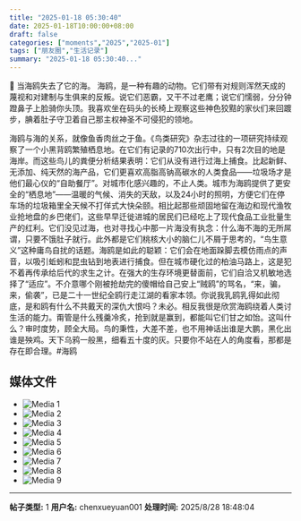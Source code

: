```yaml
---
title: "2025-01-18 05:30:40"
date: 2025-01-18T10:00:00+08:00
draft: false
categories: ["moments","2025","2025-01"]
tags: ["朋友圈","生活记录"]
summary: "2025-01-18 05:30:40..."
---
```


🍟 当海鸥失去了它的海。
​
​海鸥，是一种有趣的动物。它们带有对规则浑然天成的蔑视和对建制与生俱来的反叛。说它们恶霸，又干不过老鹰；说它们懦弱，分分钟蹬鼻子上脸骑你头顶。我喜欢坐在码头的长椅上观察这些神色狡黠的家伙们来回踱步，腆着肚子守卫着自己那主权神圣不可侵犯的领地。

​海鸥与海的关系，就像鱼香肉丝之于鱼。《鸟类研究》杂志过往的一项研究持续观察了一个小黑背鸥繁殖栖息地。在它们有记录的710次出行中，只有2次目的地是海岸。而这些鸟儿的粪便分析结果表明：它们从没有进行过海上捕食。比起新鲜、无添加、纯天然的海产品，它们更喜欢高脂高钠高碳水的人类食品——垃圾场才是他们最心仪的“自助餐厅”。
​
​对城市化感兴趣的，不止人类。城市为海鸥提供了更安全的“栖息地”——温暖的气候、消失的天敌，以及24小时的照明，方便它们在停车场的垃圾箱里全天候不打佯式大快朵颐。相比起那些顽固地留在海边和现代渔牧业抢地盘的乡巴佬们，这些早早迁徙进城的居民们已经吃上了现代食品工业批量生产的红利。它们没见过海，也对寻找心中那一片海没有执念：什么海不海的无所屌谓，只要不饿肚子就行。此外都是它们桃核大小的脑仁儿不屑于思考的，“鸟生意义”这种庸鸟自扰的话题。
​
海鸥是如此的聪颖：它们会在地面跺脚去模仿雨点的声音，以吸引蚯蚓和昆虫钻到地表进行捕食。但在城市硬化过的柏油马路上，这是犯不着再传承给后代的求生之计。在强大的生存环境更替面前，它们自洽又机敏地选择了“适应”。不介意哪个刚被抢劫完的傻帽给自己安上“贼鸥”的骂名，“来，骗，来，偷袭”，已是二十一世纪全鸥行走江湖的看家本领。
​
​你说我乳鸥乳得如此彻底，是和鸥有什么不共戴天的深仇大恨吗？未必。相反我很是欣赏海鸥绕着人类讨生活的能力。甭管是什么残羹冷炙，抢到就是赢到，都能叫它们甘之如饴。这叫什么？审时度势，顾全大局。鸟的秉性，大差不差，也不用神话出谁是大鹏，黑化出谁是殃鸡。天下乌鸦一般黑，细看五十度的灰。只要你不站在人的角度看，那都是存在即合理。
​
​#海鸥

## 媒体文件

- ![Media 1](/Moments/photos/2025-01-18/202501180530400.jpg)
- ![Media 2](/Moments/photos/2025-01-18/202501180530401.jpg)
- ![Media 3](/Moments/photos/2025-01-18/202501180530402.jpg)
- ![Media 4](/Moments/photos/2025-01-18/202501180530403.jpg)
- ![Media 5](/Moments/photos/2025-01-18/202501180530404.jpg)
- ![Media 6](/Moments/photos/2025-01-18/202501180530405.jpg)
- ![Media 7](/Moments/photos/2025-01-18/202501180530406.jpg)
- ![Media 8](/Moments/photos/2025-01-18/202501180530407.jpg)
- ![Media 9](/Moments/photos/2025-01-18/202501180530408.jpg)

---

**帖子类型:** 1
**用户名:** chenxueyuan001
**处理时间:** 2025/8/28 18:48:04